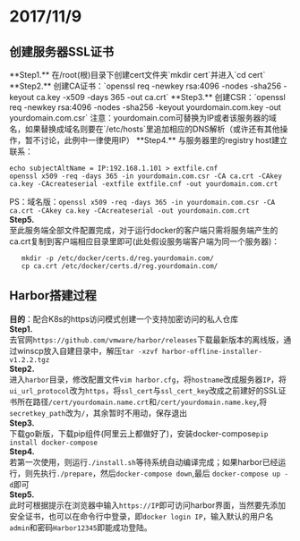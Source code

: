 # 2017/11/9 #

## 创建服务器SSL证书 ##
  <input type="hidden" value="https://github.com/vmware/harbor/blob/master/docs/configure_https.md">
 **Step1.**  
   在/root(根)目录下创建cert文件夹`mkdir cert`并进入`cd cert`  
 **Step2.**  
   创建CA证书：`openssl req -newkey rsa:4096 -nodes -sha256 -keyout ca.key -x509 -days 365 -out ca.crt`  
 **Step3.**  
   创建CSR：`openssl req -newkey rsa:4096 -nodes -sha256 -keyout yourdomain.com.key -out yourdomain.com.csr`  
   注意：yourdomain.com可替换为IP或者该服务器的域名，如果替换成域名则要在`/etc/hosts`里追加相应的DNS解析（或许还有其他操作，暂不讨论，此例中一律使用IP）  
 **Step4.**  
   与服务器里的registry host建立联系：  

    echo subjectAltName = IP:192.168.1.101 > extfile.cnf  
    openssl x509 -req -days 365 -in yourdomain.com.csr -CA ca.crt -CAkey ca.key -CAcreateserial -extfile extfile.cnf -out yourdomain.com.crt
   
   PS：域名版：`openssl x509 -req -days 365 -in yourdomain.com.csr -CA ca.crt -CAkey ca.key -CAcreateserial -out yourdomain.com.crt`  
  **Step5.**  
   至此服务端全部文件配置完成，对于运行docker的客户端只需将服务端产生的ca.crt复制到客户端相应目录里即可(此处假设服务端客户端为同一个服务器)：  
  
       mkdir -p /etc/docker/certs.d/reg.yourdomain.com/
       cp ca.crt /etc/docker/certs.d/reg.yourdomain.com/


## Harbor搭建过程 ##
  **目的**：配合K8s的https访问模式创建一个支持加密访问的私人仓库  
  **Step1.**  
  去官网`https://github.com/vmware/harbor/releases`下载最新版本的离线版，通过winscp放入自建目录中，解压`tar -xzvf harbor-offline-installer-v1.2.2.tgz`  
  **Step2.**  
  进入`harbor`目录，修改配置文件`vim harbor.cfg`，将`hostname`改成服务器`IP`，将`ui_url_protocol`改为`https`，将`ssl_cert`与`ssl_cert_key`改成之前建好的SSL证书所在路径`/cert/yourdomain.name.crt`和`/cert/yourdomain.name.key`,将`secretkey_path`改为`/`，其余暂时不用动，保存退出  
  **Step3.**  
  下载go新版，下载pip组件(阿里云上都做好了)，安装docker-compose`pip install docker-compose`   
  **Step4.**  
   若第一次使用，则运行`./install.sh`等待系统自动编译完成；如果harbor已经运行，则先执行`./prepare`，然后`docker-compose down`,最后 `docker-compose up -d`即可  
  **Step5.**  
   此时可根据提示在浏览器中输入`https://IP`即可访问harbor界面，当然要先添加安全证书，也可以在命令行中登录，即`docker login IP`，输入默认的用户名`admin`和密码`Harbor12345`即能成功登陆。
